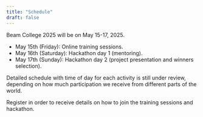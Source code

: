 ```yaml
---
title: "Schedule"
draft: false
---
```


Beam College 2025 will be on May 15-17, 2025.

 * May 15th (Friday): Online training sessions. 
 * May 16th (Saturday): Hackathon day 1 (mentoring).
 * May 17th (Sunday): Hackathon day 2 (project presentation and winners selection).

Detailed schedule with time of day for each activity is still under review, depending on how much participation we receive from different parts of the world.

Register in order to receive details on how to join the training sessions and hackathon.